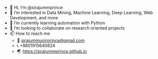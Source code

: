- 👋 Hi, I’m @sirajummprince
- 👀 I’m interested in Data Mining, Machine Learning, Deep Learning, Web Development, and more
- 🌱 I’m currently learning automation with Python
- 💞️ I’m looking to collaborate on research oriented projects
- 📫 How to reach me
  - :email: sirajummunirprince@gmail.com
  - :telephone_receiver: +8801915640824
  - :earth_asia: <https://sirajummprince.github.io>

<!---
sirajummprince/sirajummprince is a ✨ special ✨ repository because its `README.md` (this file) appears on your GitHub profile.
You can click the Preview link to take a look at your changes.
--->
